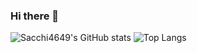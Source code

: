### Hi there 👋

![Sacchi4649's GitHub stats](https://github-readme-stats.vercel.app/api?username=sacchi4649&show_icons=true&theme=tokyonight)
![Top Langs](https://github-readme-stats.vercel.app/api/top-langs/?username=sacchi4649&layout=compact)

<!--
**Sacchi4649/sacchi4649** is a ✨ _special_ ✨ repository because its `README.md` (this file) appears on your GitHub profile.

Here are some ideas to get you started:

- 🔭 I’m currently working on ...
- 🌱 I’m currently learning ...
- 👯 I’m looking to collaborate on ...
- 🤔 I’m looking for help with ...
- 💬 Ask me about ...
- 📫 How to reach me: ...
- 😄 Pronouns: ...
- ⚡ Fun fact: ...
-->
